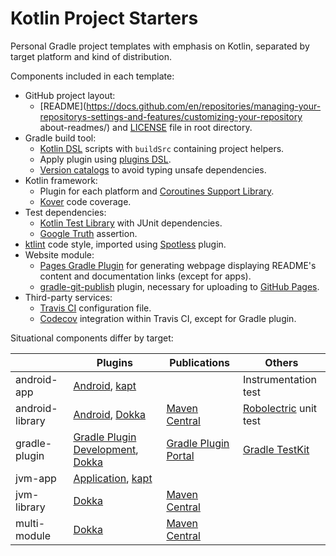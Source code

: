 # Kotlin Project Starters

Personal Gradle project templates with emphasis on Kotlin,
separated by target platform and kind of distribution.

Components included in each template:

- GitHub project layout:
  - [README](https://docs.github.com/en/repositories/managing-your-repositorys-settings-and-features/customizing-your-repository about-readmes/) and [LICENSE](https://docs.github.com/en/repositories/managing-your-repositorys-settings-and-features/customizing-your-repository/licensing-a-repository/) file in root directory.
- Gradle build tool:
  - [Kotlin DSL](https://docs.gradle.org/current/userguide/kotlin_dsl.html) scripts with `buildSrc` containing project helpers.
  - Apply plugin using [plugins DSL](https://docs.gradle.org/current/userguide/plugins.html).
  - [Version catalogs](https://docs.gradle.org/current/userguide/platforms.html) to avoid typing unsafe dependencies.
- Kotlin framework:
  - Plugin for each platform and [Coroutines Support Library](https://github.com/Kotlin/kotlinx.coroutines/).
  - [Kover](https://github.com/Kotlin/kotlinx-kover/) code coverage.
- Test dependencies:
  - [Kotlin Test Library](https://kotlinlang.org/api/latest/kotlin.test/) with JUnit dependencies.
  - [Google Truth](https://github.com/google/truth/) assertion.
- [ktlint](https://github.com/pinterest/ktlint/) code style,
  imported using [Spotless](https://github.com/diffplug/spotless/) plugin.
- Website module:
  - [Pages Gradle Plugin](https://github.com/hendraanggrian/pages-gradle-plugin/) for generating webpage
    displaying README's content and documentation links (except for apps).
  - [gradle-git-publish](https://github.com/ajoberstar/gradle-git-publish/) plugin,
    necessary for uploading to [GitHub Pages](https://pages.github.com/).
- Third-party services:
  - [Travis CI](https://travis-ci.com/) configuration file.
  - [Codecov](https://about.codecov.io/) integration within Travis CI, except for Gradle plugin.

Situational components differ by target:

|                 | Plugins                              | Publications           | Others                  |
|-----------------|--------------------------------------|------------------------|-------------------------|
| android-app     | [Android], [kapt]                    |                        | Instrumentation test    |
| android-library | [Android], [Dokka]                   | [Maven Central]        | [Robolectric] unit test |
| gradle-plugin   | [Gradle Plugin Development], [Dokka] | [Gradle Plugin Portal] | [Gradle TestKit]        |
| jvm-app         | [Application], [kapt]                |                        |                         |
| jvm-library     | [Dokka]                              | [Maven Central]        |                         |
| multi-module    | [Dokka]                              | [Maven Central]        |                         |

[Dokka]: https://github.com/Kotlin/dokka/
[kapt]: https://kotlinlang.org/docs/kapt.html
[Application]: https://docs.gradle.org/current/userguide/application_plugin.html
[Android]: https://developer.android.com/studio/build/
[Gradle Plugin Development]: https://docs.gradle.org/current/userguide/java_gradle_plugin.html
[Gradle Plugin Portal]: https://plugins.gradle.org/
[Gradle TestKit]: https://docs.gradle.org/current/userguide/test_kit.html
[Maven Central]: https://search.maven.org/
[Robolectric]: http://robolectric.org/
